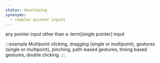 ```yaml
---
status: developing
synonyms:
  - complex pointer inputs
---
```


any pointer input other than a :term[single pointer] input

:::example
Multipoint clicking, dragging (single or multipoint), gestures (single or multipoint), pinching, path-based gestures, timing based gestures, double clicking.
:::